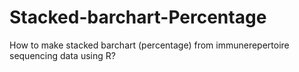 # Stacked-barchart-Percentage
How to make stacked barchart (percentage) from immunerepertoire sequencing data using R?
